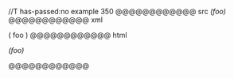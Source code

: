 //T has-passed:no
example 350
@@@@@@@@@@@@ src
_(_foo_)_
@@@@@@@@@@@@ xml
<?xml version="1.0" encoding="UTF-8"?>
<!DOCTYPE document SYSTEM "CommonMark.dtd">
<document xmlns="http://commonmark.org/xml/1.0">
  <paragraph>
    <emph>
      <text>(</text>
      <emph>
        <text>foo</text>
      </emph>
      <text>)</text>
    </emph>
  </paragraph>
</document>
@@@@@@@@@@@@ html
<p><em>(<em>foo</em>)</em></p>
@@@@@@@@@@@@
